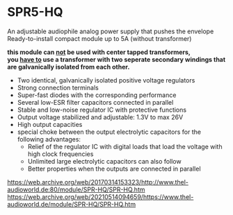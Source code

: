 # SPR5-HQ
An adjustable audiophile analog power supply that pushes the envelope  
Ready-to-install compact module up to 5A (without transformer)  
  
<strong>this module can <ins>not</ins> be used with center tapped transformers,  
you <ins>have to</ins> use a transformer with two seperate secondary windings that are galvanically isolated from each other.</strong>

* Two identical, galvanically isolated positive voltage regulators 
* Strong connection terminals 
* Super-fast diodes with the corresponding performance 
* Several low-ESR filter capacitors connected in parallel 
* Stable and low-noise regulator IC with protective functions 
* Output voltage stabilized and adjustable: 1.3V to max 26V 
* High output capacities 
* special choke between the output electrolytic capacitors for the following advantages: 
  * Relief of the regulator IC with digital loads that load the voltage with high clock frequencies 
  * Unlimited large electrolytic capacitors can also follow
  * Better properties when the outputs are connected in parallel

https://web.archive.org/web/20170314153323/http://www.thel-audioworld.de:80/module/SPR-HQ/SPR-HQ.htm  
https://web.archive.org/web/20210514094659/https://www.thel-audioworld.de/module/SPR-HQ/SPR-HQ.htm  

